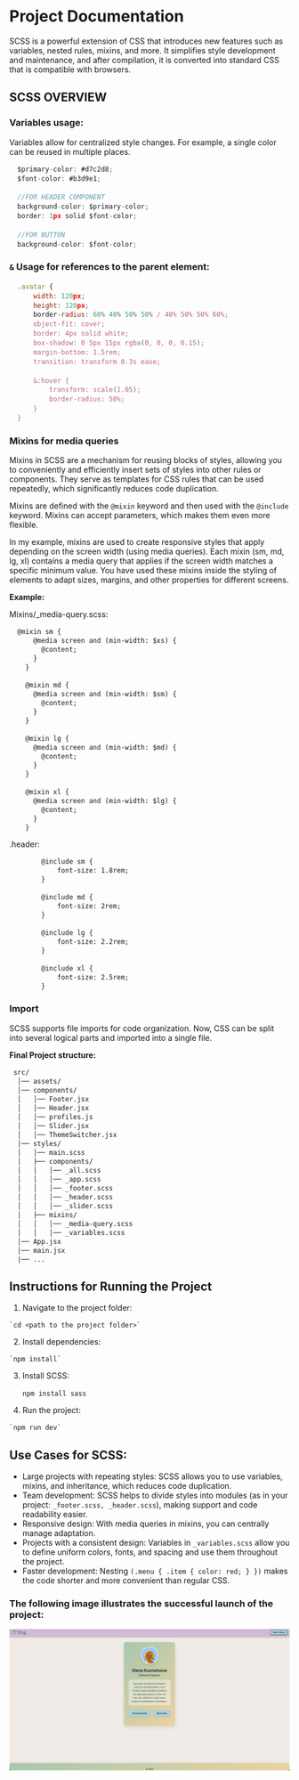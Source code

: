 # Project Documentation

SCSS is a powerful extension of CSS that introduces new features such as variables, nested rules, mixins, and more. It simplifies style development and maintenance, and after compilation, it is converted into standard CSS that is compatible with browsers.

## SCSS OVERVIEW

### **Variables usage:** 

Variables allow for centralized style changes. For example, a single color can be reused in multiple places.

  ```jsx
    $primary-color: #d7c2d8;
    $font-color: #b3d9e1;
  
    //FOR HEADER COMPONENT
    background-color: $primary-color;
    border: 1px solid $font-color;
  
    //FOR BUTTON
    background-color: $font-color;
  ```

### **`&` Usage for references to the parent element:**

  ```jsx
    .avatar {
        width: 120px;
        height: 120px;
        border-radius: 60% 40% 50% 50% / 40% 50% 50% 60%;
        object-fit: cover;
        border: 4px solid white;
        box-shadow: 0 5px 15px rgba(0, 0, 0, 0.15);
        margin-bottom: 1.5rem;
        transition: transform 0.3s ease;
    
        &:hover { 
            transform: scale(1.05);
            border-radius: 50%;
        }
    }
  ```

### Mixins for media queries

Mixins in SCSS are a mechanism for reusing blocks of styles, allowing you to conveniently and efficiently insert sets of styles into other rules or components. They serve as templates for CSS rules that can be used repeatedly, which significantly reduces code duplication.

Mixins are defined with the `@mixin` keyword and then used with the `@include` keyword. Mixins can accept parameters, which makes them even more flexible.

In my example, mixins are used to create responsive styles that apply depending on the screen width (using media queries). Each mixin (sm, md, lg, xl) contains a media query that applies if the screen width matches a specific minimum value. You have used these mixins inside the styling of elements to adapt sizes, margins, and other properties for different screens.

**Еxample:**

Mixins/_media-query.scss:

  ```
    @mixin sm {
        @media screen and (min-width: $xs) {
          @content;
        }
      }
      
      @mixin md {
        @media screen and (min-width: $sm) {
          @content;
        }
      }
      
      @mixin lg {
        @media screen and (min-width: $md) {
          @content;
        }
      }
      
      @mixin xl {
        @media screen and (min-width: $lg) {
          @content;
        }
      }
  ```

.header:

  ```
          @include sm {
              font-size: 1.8rem;
          }
  
          @include md {
              font-size: 2rem;
          }
  
          @include lg {
              font-size: 2.2rem;
          }
  
          @include xl {
              font-size: 2.5rem;
          }
  
  ```
### Import

SCSS supports file imports for code organization. Now, CSS can be split into several logical parts and imported into a single file.

**Final Project structure:**
```
 src/
  │── assets/
  │── components/
  │   │── Footer.jsx
  │   │── Header.jsx
  │   │── profiles.js
  │   │── Slider.jsx
  │   │── ThemeSwitcher.jsx
  │── styles/
  │   │── main.scss
  │   ├── components/
  │   │   │── _all.scss
  │   │   │── _app.scss
  │   │   │── _footer.scss
  │   │   │── _header.scss
  │   │   │── _slider.scss
  │   ├── mixins/
  │   │   │── _media-query.scss
  │   │   │── _variables.scss
  │── App.jsx
  │── main.jsx
  |── ...
```

## Instructions for Running the Project

  1. Navigate to the project folder:

    `cd <path to the project folder>`

  2. Install dependencies:

    `npm install`

  3. Install SCSS:

     `npm install sass`
    
  4. Run the project:

    `npm run dev`


## Use Cases for SCSS:

 - Large projects with repeating styles: SCSS allows you to use variables, mixins, and inheritance, which reduces code duplication.
 - Team development: SCSS helps to divide styles into modules (as in your project: `_footer.scss, _header.scss`), making support and code readability easier.
 - Responsive design: With media queries in mixins, you can centrally manage adaptation.
 - Projects with a consistent design: Variables in `_variables.scss` allow you to define uniform colors, fonts, and spacing and use them throughout the project.
 - Faster development: Nesting `(.menu { .item { color: red; } })` makes the code shorter and more convenient than regular CSS.

### The following image illustrates the successful launch of the project:

<img src="../02_scss//public/reference.png">

 
